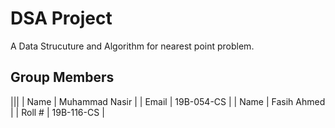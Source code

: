 # DSA Project
A Data Strucuture and Algorithm for nearest point problem.

## Group Members

|||
| Name | Muhammad Nasir |
| Email | 19B-054-CS |
| Name | Fasih Ahmed |
| Roll # | 19B-116-CS |

